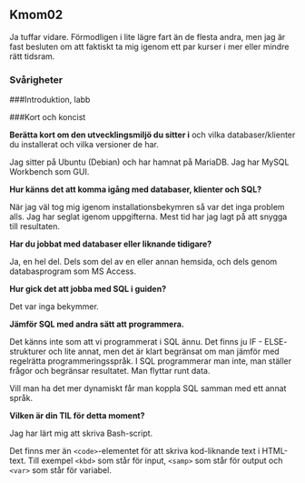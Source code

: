 <a id="kmom01"><h2>Kmom02</h2></a>

Ja tuffar vidare. Förmodligen i lite lägre fart än de flesta andra, men jag är
fast besluten om att faktiskt ta mig igenom ett par kurser i mer eller mindre
rätt tidsram.

### Svårigheter


###Introduktion, labb


###Kort och koncist

__Berätta kort om den utvecklingsmiljö du sitter i__ och vilka
databaser/klienter du installerat och vilka versioner de har.

Jag sitter på Ubuntu (Debian) och har hamnat på MariaDB. Jag har
MySQL Workbench som GUI.

__Hur känns det att komma igång med databaser, klienter och SQL?__

När jag väl tog mig igenom installationsbekymren så var det inga
problem alls. Jag har seglat igenom uppgifterna. Mest tid har jag
lagt på att snygga till resultaten.

__Har du jobbat med databaser eller liknande tidigare?__

Ja, en hel del. Dels som del av en eller annan hemsida, och dels genom
databasprogram som MS Access.

__Hur gick det att jobba med SQL i guiden?__

Det var inga bekymmer.

__Jämför SQL med andra sätt att programmera.__

Det känns inte som att vi programmerat i SQL ännu. Det finns ju IF - ELSE-
strukturer och lite annat, men det är klart begränsat om man jämför med
regelrätta programmeringsspråk. I SQL programmerar man inte, man ställer
frågor och begränsar resultatet. Man flyttar runt data.

Vill man ha det mer dynamiskt får man koppla SQL samman med ett annat språk.

__Vilken är din TIL för detta moment?__

Jag har lärt mig att skriva Bash-script.

Det finns mer än `<code>`-elementet för att skriva kod-liknande text i
HTML-text. Till exempel `<kbd>` som står för input, `<samp>` som står
för output och `<var>` som står för variabel.
